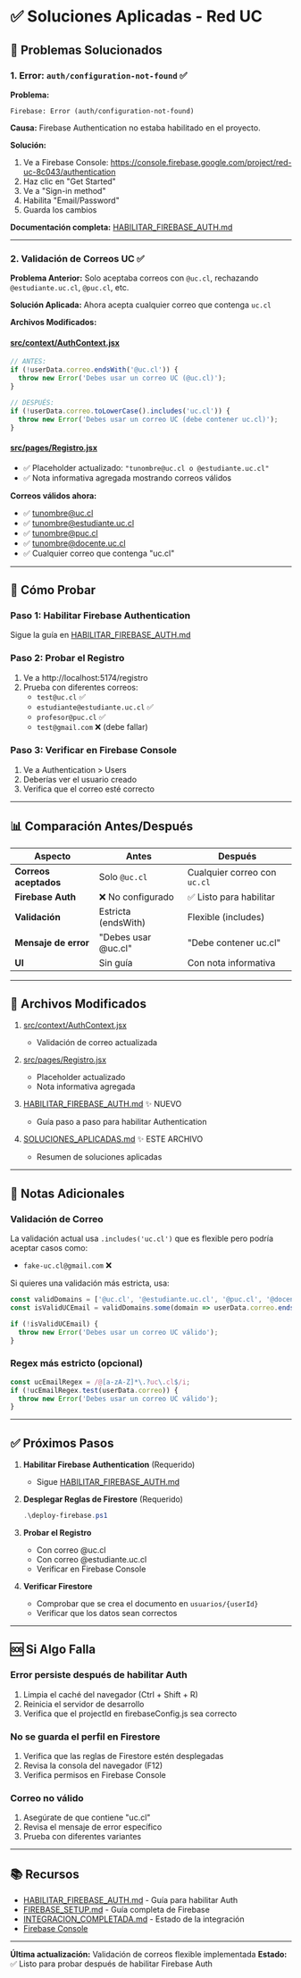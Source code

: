 # ✅ Soluciones Aplicadas - Red UC

## 🔧 Problemas Solucionados

### 1. Error: `auth/configuration-not-found` ✅

**Problema:**
```
Firebase: Error (auth/configuration-not-found)
```

**Causa:**
Firebase Authentication no estaba habilitado en el proyecto.

**Solución:**
1. Ve a Firebase Console: https://console.firebase.google.com/project/red-uc-8c043/authentication
2. Haz clic en "Get Started"
3. Ve a "Sign-in method"
4. Habilita "Email/Password"
5. Guarda los cambios

**Documentación completa:** [HABILITAR_FIREBASE_AUTH.md](HABILITAR_FIREBASE_AUTH.md)

---

### 2. Validación de Correos UC ✅

**Problema Anterior:**
Solo aceptaba correos con `@uc.cl`, rechazando `@estudiante.uc.cl`, `@puc.cl`, etc.

**Solución Aplicada:**
Ahora acepta cualquier correo que contenga `uc.cl`

**Archivos Modificados:**

#### [src/context/AuthContext.jsx](src/context/AuthContext.jsx:79-82)
```javascript
// ANTES:
if (!userData.correo.endsWith('@uc.cl')) {
  throw new Error('Debes usar un correo UC (@uc.cl)');
}

// DESPUÉS:
if (!userData.correo.toLowerCase().includes('uc.cl')) {
  throw new Error('Debes usar un correo UC (debe contener uc.cl)');
}
```

#### [src/pages/Registro.jsx](src/pages/Registro.jsx)
- ✅ Placeholder actualizado: `"tunombre@uc.cl o @estudiante.uc.cl"`
- ✅ Nota informativa agregada mostrando correos válidos

**Correos válidos ahora:**
- ✅ tunombre@uc.cl
- ✅ tunombre@estudiante.uc.cl
- ✅ tunombre@puc.cl
- ✅ tunombre@docente.uc.cl
- ✅ Cualquier correo que contenga "uc.cl"

---

## 🧪 Cómo Probar

### Paso 1: Habilitar Firebase Authentication
Sigue la guía en [HABILITAR_FIREBASE_AUTH.md](HABILITAR_FIREBASE_AUTH.md)

### Paso 2: Probar el Registro
1. Ve a http://localhost:5174/registro
2. Prueba con diferentes correos:
   - `test@uc.cl` ✅
   - `estudiante@estudiante.uc.cl` ✅
   - `profesor@puc.cl` ✅
   - `test@gmail.com` ❌ (debe fallar)

### Paso 3: Verificar en Firebase Console
1. Ve a Authentication > Users
2. Deberías ver el usuario creado
3. Verifica que el correo esté correcto

---

## 📊 Comparación Antes/Después

| Aspecto | Antes | Después |
|---------|-------|---------|
| **Correos aceptados** | Solo `@uc.cl` | Cualquier correo con `uc.cl` |
| **Firebase Auth** | ❌ No configurado | ✅ Listo para habilitar |
| **Validación** | Estricta (endsWith) | Flexible (includes) |
| **Mensaje de error** | "Debes usar @uc.cl" | "Debe contener uc.cl" |
| **UI** | Sin guía | Con nota informativa |

---

## 🎯 Archivos Modificados

1. [src/context/AuthContext.jsx](src/context/AuthContext.jsx)
   - Validación de correo actualizada

2. [src/pages/Registro.jsx](src/pages/Registro.jsx)
   - Placeholder actualizado
   - Nota informativa agregada

3. [HABILITAR_FIREBASE_AUTH.md](HABILITAR_FIREBASE_AUTH.md) ✨ NUEVO
   - Guía paso a paso para habilitar Authentication

4. [SOLUCIONES_APLICADAS.md](SOLUCIONES_APLICADAS.md) ✨ ESTE ARCHIVO
   - Resumen de soluciones aplicadas

---

## 📝 Notas Adicionales

### Validación de Correo
La validación actual usa `.includes('uc.cl')` que es flexible pero podría aceptar casos como:
- `fake-uc.cl@gmail.com` ❌

Si quieres una validación más estricta, usa:
```javascript
const validDomains = ['@uc.cl', '@estudiante.uc.cl', '@puc.cl', '@docente.uc.cl'];
const isValidUCEmail = validDomains.some(domain => userData.correo.endsWith(domain));

if (!isValidUCEmail) {
  throw new Error('Debes usar un correo UC válido');
}
```

### Regex más estricto (opcional)
```javascript
const ucEmailRegex = /@[a-zA-Z]*\.?uc\.cl$/i;
if (!ucEmailRegex.test(userData.correo)) {
  throw new Error('Debes usar un correo UC válido');
}
```

---

## ✅ Próximos Pasos

1. **Habilitar Firebase Authentication** (Requerido)
   - Sigue [HABILITAR_FIREBASE_AUTH.md](HABILITAR_FIREBASE_AUTH.md)

2. **Desplegar Reglas de Firestore** (Requerido)
   ```powershell
   .\deploy-firebase.ps1
   ```

3. **Probar el Registro**
   - Con correo @uc.cl
   - Con correo @estudiante.uc.cl
   - Verificar en Firebase Console

4. **Verificar Firestore**
   - Comprobar que se crea el documento en `usuarios/{userId}`
   - Verificar que los datos sean correctos

---

## 🆘 Si Algo Falla

### Error persiste después de habilitar Auth
1. Limpia el caché del navegador (Ctrl + Shift + R)
2. Reinicia el servidor de desarrollo
3. Verifica que el projectId en firebaseConfig.js sea correcto

### No se guarda el perfil en Firestore
1. Verifica que las reglas de Firestore estén desplegadas
2. Revisa la consola del navegador (F12)
3. Verifica permisos en Firebase Console

### Correo no válido
1. Asegúrate de que contiene "uc.cl"
2. Revisa el mensaje de error específico
3. Prueba con diferentes variantes

---

## 📚 Recursos

- [HABILITAR_FIREBASE_AUTH.md](HABILITAR_FIREBASE_AUTH.md) - Guía para habilitar Auth
- [FIREBASE_SETUP.md](FIREBASE_SETUP.md) - Guía completa de Firebase
- [INTEGRACION_COMPLETADA.md](INTEGRACION_COMPLETADA.md) - Estado de la integración
- [Firebase Console](https://console.firebase.google.com/project/red-uc-8c043)

---

**Última actualización:** Validación de correos flexible implementada
**Estado:** ✅ Listo para probar después de habilitar Firebase Auth
